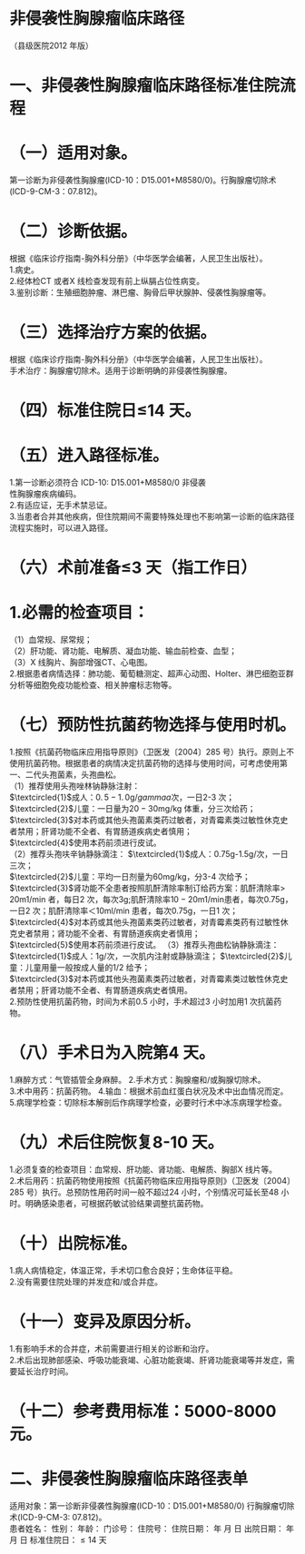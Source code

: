 # 非侵袭性胸腺瘤临床路径  
（县级医院2012 年版）  
# 一、非侵袭性胸腺瘤临床路径标准住院流程  
# （一）适用对象。  
第一诊断为非侵袭性胸腺瘤(ICD-10：D15.001+M8580/0)。行胸腺瘤切除术(ICD-9-CM-3：07.812)。  
# （二）诊断依据。  
根据《临床诊疗指南-胸外科分册》（中华医学会编著，人民卫生出版社）。  
1.病史。  
2.经体检CT 或者X 线检查发现有前上纵膈占位性病变。  
3.鉴别诊断：生殖细胞肿瘤、淋巴瘤、胸骨后甲状腺肿、侵袭性胸腺瘤等。  
# （三）选择治疗方案的依据。  
根据《临床诊疗指南-胸外科分册》（中华医学会编著，人民卫生出版社）。  
手术治疗：胸腺瘤切除术。适用于诊断明确的非侵袭性胸腺瘤。  
# （四）标准住院日≤14 天。  
# （五）进入路径标准。  
1.第一诊断必须符合 ICD-10: D15.001+M8580/0 非侵袭  
性胸腺瘤疾病编码。  
2.有适应证，无手术禁忌证。  
3.当患者合并其他疾病，但住院期间不需要特殊处理也不影响第一诊断的临床路径流程实施时，可以进入路径。  
# （六）术前准备≤3 天（指工作日）  
# 1.必需的检查项目：  
（1）血常规、尿常规；  
（2）肝功能、肾功能、电解质、凝血功能、输血前检查、血型；  
（3）X 线胸片、胸部增强CT、心电图。  
2.根据患者病情选择：肺功能、葡萄糖测定、超声心动图、Holter、淋巴细胞亚群分析等细胞免疫功能检查、相关肿瘤标志物等。  
# （七）预防性抗菌药物选择与使用时机。  
1.按照《抗菌药物临床应用指导原则》（卫医发〔2004〕285 号）执行。原则上不使用抗菌药物。根据患者的病情决定抗菌药物的选择与使用时间，可考虑使用第一、二代头孢菌素，头孢曲松。  
（1）推荐使用头孢唑林钠静脉注射：  
$\textcircled{1}$成人：$0.\,5{-}1.\,0\mathrm{g}/gammaa$次，一日2-3 次；  
$\textcircled{2}$儿童：一日量为$20{-}30\mathrm{mg/kg}$ 体重，分三次给药； $\textcircled{3}$对本药或其他头孢菌素类药过敏者，对青霉素类过敏性休克史者禁用；肝肾功能不全者、有胃肠道疾病史者慎用；  
$\textcircled{4}$使用本药前须进行皮试。  
（2）推荐头孢呋辛钠静脉滴注： $\textcircled{1}$成人：0.75g-1.5g/次，一日三次；  
$\textcircled{2}$儿童：平均一日剂量为$60\mathrm{mg/kg}$，分3-4 次给予；  
$\textcircled{3}$肾功能不全患者按照肌酐清除率制订给药方案：肌酐清除率$>\!20\mathrm{m}1/\mathrm{min}$ 者，每日2 次，每次$3\mathrm{g}$;肌酐清除率$10{-}20\mathrm{m}1/\mathrm{min}$患者，每次0.75g，一日2 次；肌酐清除率＜10ml/min 患者，每次0.75g，一日1 次；  
$\textcircled{4}$对本药或其他头孢菌素类药过敏者，对青霉素类药有过敏性休克史者禁用；肾功能不全者、有胃肠道疾病史者慎用；  
$\textcircled{5}$使用本药前须进行皮试。 （3）推荐头孢曲松钠静脉滴注： $\textcircled{1}$成人：1g/次，一次肌内注射或静脉滴注； $\textcircled{2}$儿童：儿童用量一般按成人量的1/2 给予；  
$\textcircled{3}$对本药或其他头孢菌素类药过敏者，对青霉素类过敏性休克史者禁用；肝肾功能不全者、有胃肠道疾病史者慎用。  
2.预防性使用抗菌药物，时间为术前0.5 小时，手术超过3 小时加用1 次抗菌药物。  
# （八）手术日为入院第4 天。  
1.麻醉方式：气管插管全身麻醉。 2.手术方式：胸腺瘤和/或胸腺切除术。  
3.术中用药：抗菌药物。 4.输血：根据术前血红蛋白状况及术中出血情况而定。  
5.病理学检查：切除标本解剖后作病理学检查，必要时行术中冰冻病理学检查。  
# （九）术后住院恢复8-10 天。  
1.必须复查的检查项目：血常规、肝功能、肾功能、电解质、胸部X 线片等。  
2.术后用药：抗菌药物使用按照《抗菌药物临床应用指导原则》（卫医发〔2004〕285 号）执行。总预防性用药时间一般不超过24 小时，个别情况可延长至48 小时。明确感染患者，可根据药敏试验结果调整抗菌药物。  
# （十）出院标准。  
1.病人病情稳定，体温正常，手术切口愈合良好；生命体征平稳。  
2.没有需要住院处理的并发症和/或合并症。  
# （十一）变异及原因分析。  
1.有影响手术的合并症，术前需要进行相关的诊断和治疗。  
2.术后出现肺部感染、呼吸功能衰竭、心脏功能衰竭、肝肾功能衰竭等并发症，需要延长治疗时间。  
# （十二）参考费用标准：5000-8000 元。  
# 二、非侵袭性胸腺瘤临床路径表单  
适用对象：第一诊断非侵袭性胸腺瘤(ICD-10：D15.001+M8580/0)  行胸腺瘤切除术(ICD-9-CM-3: 07.812)。  
患者姓名：   性别：   年龄：    门诊号：  住院号：         住院日期：     年  月  日   出院日期：     年  月  日     标准住院日：${\leqslant}14$ 天  
